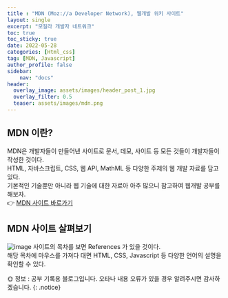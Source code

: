 ```yaml
---
title : "MDN (Moz://a Developer Network), 웹개발 위키 사이트"
layout: single
excerpt: "모질라 개발자 네트워크"
toc: true
toc_sticky: true
date: 2022-05-28
categories: [Html_css]
tag: [MDN, Javascript]
author_profile: false
sidebar:
    nav: "docs"
header:
  overlay_image: assets/images/header_post_1.jpg
  overlay_filter: 0.5 
  teaser: assets/images/mdn.png
---
```


## MDN 이란?  
MDN은 개발자들이 만들어낸 사이트로 문서, 데모, 사이트 등 모든 것들이 개발자들이 작성한 것이다.  
HTML, 자바스크립트, CSS, 웹 API, MathML 등 다양한 주제의 웹 개발 자료를 담고 있다.  
기본적인 기술뿐만 아니라 웹 기술에 대한 자료아 아주 많으니 참고하여 웹개발 공부를 해보자.  
👉 [MDN 사이트 바로가기](https://developer.mozilla.org/ko/)  

## MDN 사이트 살펴보기  
![image](https://user-images.githubusercontent.com/50590124/170821051-44943f08-f105-433e-9446-1f5bb69c99df.png)
사이트의 목차를 보면 References 가 있을 것이다.  
해당 목차에 마우스를 가져다 대면 HTML, CSS, Javascript 등 다양한 언어의 설명을 확인할 수 있다.


🌞 정보 : 공부 기록용 블로그입니다. 오타나 내용 오류가 있을 경우 알려주시면 감사하겠습니다.
{: .notice}